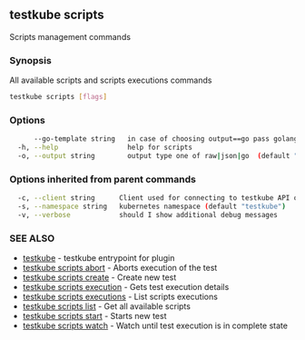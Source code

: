 ## testkube scripts

Scripts management commands

### Synopsis

All available scripts and scripts executions commands

```sh
testkube scripts [flags]
```

### Options

```sh
      --go-template string   in case of choosing output==go pass golang template (default "{{ . | printf \"%+v\"  }}")
  -h, --help                 help for scripts
  -o, --output string        output type one of raw|json|go  (default "raw")
```

### Options inherited from parent commands

```sh
  -c, --client string      Client used for connecting to testkube API one of proxy|direct (default "proxy")
  -s, --namespace string   kubernetes namespace (default "testkube")
  -v, --verbose            should I show additional debug messages
```

### SEE ALSO

* [testkube](testkube.md)  - testkube entrypoint for plugin
* [testkube scripts abort](testkube_scripts_abort.md)  - Aborts execution of the test
* [testkube scripts create](testkube_scripts_create.md)  - Create new test
* [testkube scripts execution](testkube_scripts_execution.md)  - Gets test execution details
* [testkube scripts executions](testkube_scripts_executions.md)  - List scripts executions
* [testkube scripts list](testkube_scripts_list.md)  - Get all available scripts
* [testkube scripts start](testkube_scripts_start.md)  - Starts new test
* [testkube scripts watch](testkube_scripts_watch.md)  - Watch until test execution is in complete state
